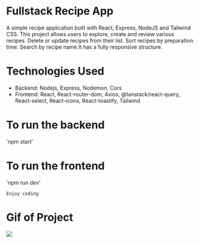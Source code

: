 # Fullstack Recipe App

<p>A simple recipe application built with React, Express, NodeJS and Tailwind CSS. This project allows users to explore, create and review various recipes. Delete or update recipes from their list. Sort recipes by preparation time. Search by recipe name.It has a fully responsive structure.</p>

# Technologies Used

- Backend: Nodejs, Express, Nodemon, Cors
- Frontend: React, React-router-dom, Axios, @tanstack/react-query, React-select, React-icons, React-toastify, Tailwind

# To run the backend

'npm start'

# To run the frontend

'npm run dev'

`Enjoy coding`

# Gif of Project

![](recipe.gif)
